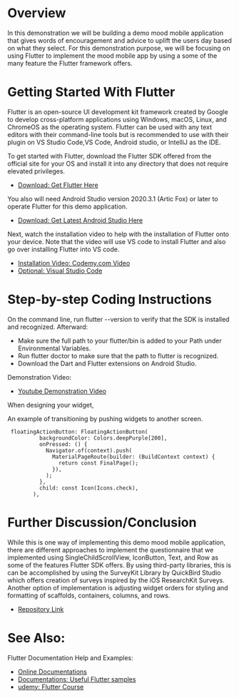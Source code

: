 # Overview

In this demonstration we will be building a demo mood mobile application that gives words of 
encouragement and advice to uplift the users day based on what they select. For this demonstration 
purpose, we will be focusing on using Flutter to implement the mood mobile app by using a some of 
the many feature the Flutter framework offers.

# Getting Started With Flutter

Flutter is an open-source UI development kit framework created by Google to develop
cross-platform applications using Windows, macOS, Linux, and ChromeOS as the operating system.
Flutter can be used with any text editors with their command-line tools but is recommended to
use with their plugin on VS Studio Code,VS Code, Android studio, or IntelliJ as the IDE.

To get started with Flutter, download the Flutter SDK offered from the official site for your OS
and install it into any directory that does not require elevated privileges.
- [Download: Get Flutter Here](https://docs.flutter.dev/get-started/install)

You also will need Android Studio version 2020.3.1 (Artic Fox) or later to operate Flutter for this
demo application.
- [Download: Get Latest Android Studio Here](https://developer.android.com/studio)

Next, watch the installation video to help with the installation of Flutter onto your device.
Note that the video will use VS code to install Flutter and also go over installing Flutter into
VS code.
- [Installation Video: Codemy.com Video](https://www.youtube.com/watch?v=VFDbZk2xhO4)
- [Optional: Visual Studio Code](https://code.visualstudio.com/download)

# Step-by-step Coding Instructions

On the command line, run flutter --version to verify that the SDK is installed and recognized.
Afterward:
- Make sure the full path to your flutter/bin is added to your Path under Environmental Variables.
- Run flutter doctor to make sure that the path to flutter is recognized.
- Download the Dart and Flutter extensions on Android Studio.

Demonstration Video:
- [Youtube Demonstration Video]()

When designing your widget, 

An example of transitioning by pushing widgets to another screen.
```
 floatingActionButton: FloatingActionButton(
          backgroundColor: Colors.deepPurple[200],
          onPressed: () {
            Navigator.of(context).push(
              MaterialPageRoute(builder: (BuildContext context) {
                return const FinalPage();
              }),
            );
          },
          child: const Icon(Icons.check),
        ),
```

# Further Discussion/Conclusion

While this is one way of implementing this demo mood mobile application, there are different 
approaches to implement the questionnaire that we implemented using SingleChildScrollView, 
IconButton, Text, and Row as some of the features Flutter SDK offers. By using third-party libraries,
this is can be accomplished by using the SurveyKit Library by QuickBird Studio which offers creation
of surveys inspired by the iOS ResearchKit Surveys. Another option of implementation is adjusting
widget orders for styling and formatting of scaffolds, containers, columns, and rows.
- [Repository Link](https://github.com/huybaovo/cis357-project)

# See Also:

Flutter Documentation Help and Examples:
- [Online Documentations](https://flutter.dev/docs)
- [Documentations: Useful Flutter samples](https://flutter.dev/docs/cookbook)
- [udemy: Flutter Course](https://www.udemy.com/course/flutter-bootcamp-with-dart/?utm_source=adwords&utm_medium=udemyads&utm_campaign=GoogleFlutter_v.PROF_la.EN_cc.US&utm_content=deal4584&utm_term=_._ag_113411705010_._ad_622358216560_._kw__._de_c_._dm__._pl__._ti_dsa-1184681151762_._li_9017523_._pd__._&matchtype=&gclid=Cj0KCQiA1sucBhDgARIsAFoytUtY8hBfj8mECXDTBiv7fnpmfGZtjcugGYQJIFHGZNjWukCYPL5TBv0aAgEvEALw_wcB)

